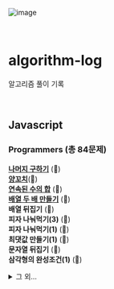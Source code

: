 ![image](https://user-images.githubusercontent.com/97934878/208298826-232f9659-06b6-49ec-ae6e-ce790ce57e78.png)

<br/>

# algorithm-log

알고리즘 풀이 기록

<br/>

## Javascript

### Programmers (총 84문제)

[<b>나머지 구하기</b>](https://mayowall.tistory.com/49) (🌟)<br/>
[<b>양꼬치</b>](https://mayowall.tistory.com/58)(🌟)<br/>
[<b>연속된 수의 합</b>](https://mayowall.tistory.com/59) (🌟)<br/>
[<b>배열 두 배 만들기</b>](https://mayowall.tistory.com/60) (🌟)<br/>
<b>배열 뒤집기</b> (🌟)<br/>
<b>피자 나눠먹기(3)</b> (🌟)<br/>
<b>피자 나눠먹기(1)</b> (🌟)<br/>
<b>최댓값 만들기(1)</b> (🌟)<br/>
<b>문자열 뒤집기</b> (🌟)<br/>
<b>삼각형의 완성조건(1)</b> (🌟)<br/>

<details>
<summary>그 외...</summary>
<b>점의 위치 구하기</b> (🌟)<br/>
<b>배열 원소의 길이</b> (🌟)<br/>
<b>아이스 아메리카노</b> (🌟)<br/>
<b>배열 자르기</b> (🌟)<br/>
<b>짝수 홀수 개수</b> (🌟)<br/>
<b>편지</b> (🌟)<br/>
<b>짝수는 싫어요</b> (🌟)<br/>
<b>문자 반복 출력하기</b> (🌟)<br/>
<b>특정 문자 제거하기</b> (🌟)<br/>
<b>중앙값 구하기</b> (🌟)<br/>
<b>순서 쌍의 개수</b> (🌟)<br/>
<b>옷가게 할인 받기</b> (🌟)<br/>
<b>제곱수 판별하기</b> (🌟)<br/>
<b>자릿수 더하기</b> (🌟)<br/>
<b>배열의 유사도</b> (🌟)<br/>
<b>문자열 안의 문자열</b> (🌟)<br/>
<b>숨어있는 숫자의 덧셈</b> (🌟)<br/>
<b>모음 제거</b> (🌟)<br/>
<b>개미 군단</b> (🌟)<br/>
<b>주사위의 개수</b> (🌟)<br/>
<b>암호 해독</b> (🌟)<br/>
<b>세균 증식</b> (🌟)<br/>
<b>n의 배수 고르기</b> (🌟)<br/>
<b>대문자와 소문자</b> (🌟)<br/>
<b>문자열 정렬하기</b> (🌟)<br/>
<b>가위 바위 보</b> (🌟)<br/>
<b>가장 큰 수 찾기</b> (🌟)<br/>
<b>약수 구하기</b> (🌟)<br/>
<b>배열 회전시키기</b> (🌟)<br/>
<b>외계행성의 나이</b> (🌟)<br/>
<b>최댓값 만들기(2)</b> (🌟)<br/>
<b>숫자 찾기</b> (🌟)<br/>
<b>인덱스 바꾸기</b> (🌟)<br/>
<b>369게임</b> (🌟)<br/>
<b>문자열 정렬하기(2)</b> (🌟)<br/>
<b>합성수 찾기</b> (🌟)<br/>
<b>중복된 문자 제거</b> (🌟)<br/>
<b>모스부호(1)</b> (🌟)<br/>
<b>2차원으로 만들기</b> (🌟)<br/>
<b>k의 개수</b> (🌟)<br/>
<b>진료순서 정하기</b> (🌟)<br/>
<b>한 번만 등장한 문자</b> (🌟)<br/>
<b>7의 개수</b> (🌟)<br/>
<b>이진수 더하기</b> (🌟)<br/>
<b>숨어있는 숫자의 덧셈(2)</b> (🌟)(+4)<br/>
<b>공 던지기</b> (🌟)<br/>
<b>잘라서 배열로 저장하기</b> (🌟🌟)<br/>
<b>영어가 싫어요</b> (🌟)<br/>
<b>소인수분해</b> (🌟🌟)(+3)<br/>
<b>문자열 계산하기</b> (🌟🌟)(+3)<br/>
<b>분수의 덧셈</b> (🌟🌟)<br/>
<b>최빈값 구하기</b> (🌟🌟)(+2)<br/>
<b>캐릭터의 좌표</b> (🌟🌟)(+3)<br/>
<b>삼각형의 완성조건</b> (🌟🌟)<br/>
<b>외계어 사전</b> (🌟🌟)<br/>
<b>컨트롤 제트</b> (🌟🌟)<br/>
<b>로그인 성공?</b> (🌟🌟)<br/>
<b>직사각형 넓이 구하기</b> (🌟🌟)(+2)<br/>
<b>문자열 밀기</b> (🌟🌟)(+4)<br/>
<b>피자 나눠먹기</b> (🌟🌟)<br/>
<b>치킨 쿠폰</b> (🌟🌟)(+3)<br/>
<b>유한 소수 판별하기</b> (🌟🌟)(+6)<br/>
<b>특이한 정렬</b> (🌟🌟)<br/>
<b>저주의 숫자 3</b> (🌟🌟)<br/>
<b>등수 매기기</b> (🌟🌟)(+2)<br/>
<b>다항식 더하기</b> (🌟🌟🌟)(+9)<br/>
<b>OX 퀴즈</b> (🌟🌟🌟)<br/>
<b>팩토리얼</b> (🌟🌟)<br/>
<b>A로 B 만들기</b> (🌟)<br/>
<b>구슬을 나누는 경우의 수</b> (🌟🌟) (+3)<br/>
<b>짝수와 홀수</b> (🌟)<br/>
<b>평균 구하기</b> (🌟)<br/>
<b>약수의 합</b> (🌟)<br/>
<b>자연수를 뒤집어 배열로 만들기</b> (🌟)<br/>
</details>
